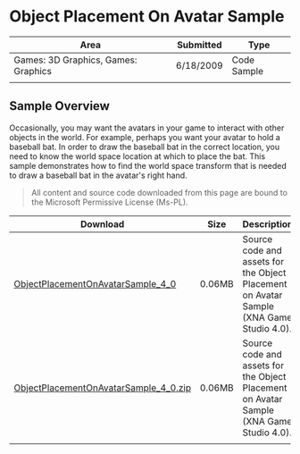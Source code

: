 # Object Placement On Avatar Sample

|Area|Submitted|Type|
|-|-|-|
Games: 3D Graphics, Games: Graphics|6/18/2009|Code Sample
||||

## Sample Overview

Occasionally, you may want the avatars in your game to interact with other objects in the world. For example, perhaps you want your avatar to hold a baseball bat. In order to draw the baseball bat in the correct location, you need to know the world space location at which to place the bat. This sample demonstrates how to find the world space transform that is needed to draw a baseball bat in the avatar's right hand.

> All content and source code downloaded from this page are bound to the Microsoft Permissive License (Ms-PL).

Download | Size | Description
---|---|---|
[ObjectPlacementOnAvatarSample_4_0](https://github.com/simondarksidej/XNAGameStudio/tree/master/Samples/ObjectPlacementOnAvatarSample_4_0) | 0.06MB | Source code and assets for the Object Placement on Avatar Sample (XNA Game Studio 4.0).
[ObjectPlacementOnAvatarSample_4_0.zip](https://github.com/simondarksidej/XNAGameStudioZips/raw/zips/ObjectPlacementOnAvatarSample_4_0.zip) | 0.06MB | Source code and assets for the Object Placement on Avatar Sample (XNA Game Studio 4.0).
||||

